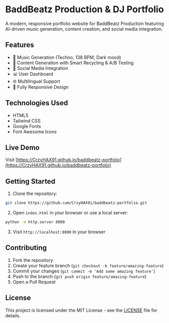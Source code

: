 # BaddBeatz Production & DJ Portfolio

A modern, responsive portfolio website for BaddBeatz Production featuring AI-driven music generation, content creation, and social media integration.

## Features

- 🎵 Music Generation (Techno, 138 BPM, Dark mood)
- 📱 Content Generation with Smart Recycling & A/B Testing
- 🔗 Social Media Integration
- 📊 User Dashboard
- 🌐 Multilingual Support
- 📱 Fully Responsive Design

## Technologies Used

- HTML5
- Tailwind CSS
- Google Fonts
- Font Awesome Icons

## Live Demo

Visit [https://CrzyHAX91.github.io/baddbeatz-portfolio](https://CrzyHAX91.github.io/baddbeatz-portfolio)

## Getting Started

1. Clone the repository:
```bash
git clone https://github.com/CrzyHAX91/baddbeatz-portfolio.git
```

2. Open `index.html` in your browser or use a local server:
```bash
python -m http.server 8000
```

3. Visit `http://localhost:8000` in your browser

## Contributing

1. Fork the repository
2. Create your feature branch (`git checkout -b feature/amazing-feature`)
3. Commit your changes (`git commit -m 'Add some amazing feature'`)
4. Push to the branch (`git push origin feature/amazing-feature`)
5. Open a Pull Request

## License

This project is licensed under the MIT License - see the [LICENSE](LICENSE) file for details.
